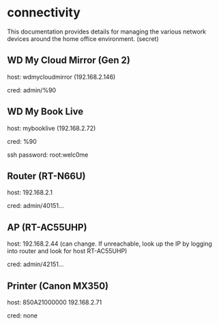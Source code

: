# connectivity

This documentation provides details for managing the various network devices around the home office environment. (secret)

## WD My Cloud Mirror (Gen 2)

host: wdmycloudmirror (192.168.2.146)

cred: admin/%90

## WD My Book Live 

host: mybooklive (192.168.2.72)

cred: %90

ssh password: root:welc0me

## Router (RT-N66U)

host: 192.168.2.1

cred: admin/40151...

## AP (RT-AC55UHP) 

host: 192.168.2.44 (can change. If unreachable, look up the IP by logging into router and look for host RT-AC55UHP)

cred: admin/42151...

## Printer (Canon MX350)

host: 850A21000000 192.168.2.71

cred: none
